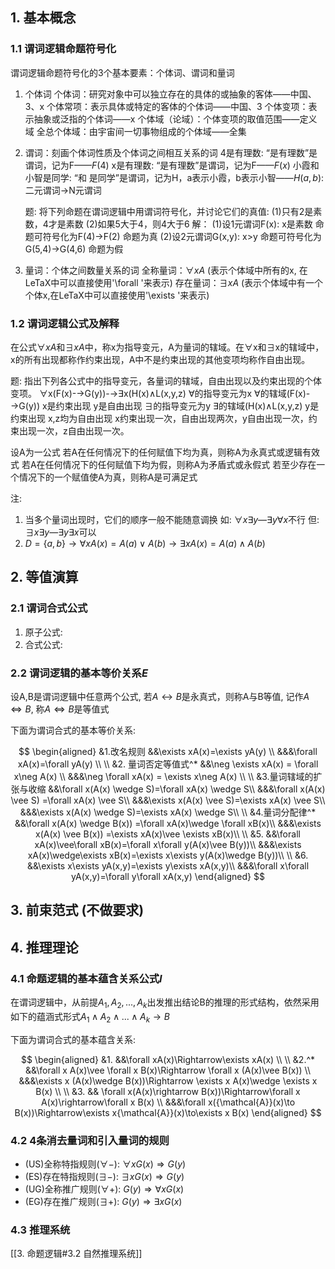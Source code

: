 
## 1. 基本概念

### 1.1 谓词逻辑命题符号化

谓词逻辑命题符号化的3个基本要素：个体词、谓词和量词

1. 个体词
	个体词：研究对象中可以独立存在的具体的或抽象的客体——中国、3、x
	个体常项：表示具体或特定的客体的个体词——中国、3
	个体变项：表示抽象或泛指的个体词——x
	个体域（论域）：个体变项的取值范围——定义域
	全总个体域：由宇宙间一切事物组成的个体域——全集

2. 谓词：刻画个体词性质及个体词之间相互关系的词
	4是有理数: “是有理数”是谓词，记为F——$F(4)$
	x是有理数: “是有理数”是谓词，记为F——$F(x)$
	小霞和小智是同学: “和 是同学”是谓词，记为H，a表示小霞，b表示小智——$H(a,b)$: 二元谓词->N元谓词

	题:
		将下列命题在谓词逻辑中用谓词符号化，并讨论它们的真值:
		(1)只有2是素数，4才是素数
		(2)如果5大于4，则4大于6
		解：
		(1)设1元谓词F(x):    x是素数    命题可符号化为F(4)→F(2)     命题为真
		(2)设2元谓词G(x,y):    x>y    命题可符号化为G(5,4)→G(4,6)     命题为假

3. 量词：个体之间数量关系的词
	全称量词：$\forall xA$   (表示个体域中所有的x, 在LeTaX中可以直接使用'\forall '来表示)
	存在量词：$\exists xA$   (表示个体域中有一个个体x,在LeTaX中可以直接使用'\exists '来表示)

### 1.2 谓词逻辑公式及解释

在公式$\forall xA$和$\exists xA$中，称x为指导变元，A为量词的辖域。在∀x和∃x的辖域中，x的所有出现都称作约束出现，A中不是约束出现的其他变项均称作自由出现。

题: 
    指出下列各公式中的指导变元，各量词的辖域，自由出现以及约束出现的个体变项。
    ∀x(F(x)-→G(y))-→∃x(H(x)∧L(x,y,z)
    ∀的指导变元为x    ∀的辖域(F(x)-→G(y))    x是约束出现    y是自由出现
    ∃的指导变元为y    ∃的辖域(H(x)∧L(x,y,z)    y是约束出现    x,z均为自由出现
    x约束出现一次，自由出现两次，y自由出现一次，约束出现一次，z自由出现一次。

设A为一公式
若A在任何情况下的任何赋值下均为真，则称A为永真式或逻辑有效式
若A在任何情况下的任何赋值下均为假，则称A为矛盾式或永假式
若至少存在一个情况下的一个赋值使A为真，则称A是可满足式

注:
1. 当多个量词出现时，它们的顺序一般不能随意调换
如:  $\forall x\exists y$—$\exists y\forall x$不行 但: $\exists x\exists y$—$\exists y\exists x$可以
2. $D=\{a,b\} \longrightarrow ∀xA(x)=A(a)∨A(b) \longrightarrow ∃xA(x)=A(a)∧A(b)$

## 2. 等值演算

### 2.1 谓词合式公式

1. 原子公式:
2. 合式公式:

### 2.2 谓词逻辑的基本等价关系$E$

设A,B是谓词逻辑中任意两个公式, 若$A \leftrightarrow B$是永真式，则称A与B等值, 记作$A \Leftrightarrow B$, 称$A \Leftrightarrow B$是等值式

下面为谓词合式的基本等价关系:



$$
\begin{aligned}
&1.改名规则
&&\exists xA(x)=\exists yA(y) \\
&&&\forall xA(x)=\forall yA(y) \\
\\
&2. 量词否定等值式^*  
&&\neg \exists xA(x) = \forall x\neg A(x) \\
&&&\neg \forall xA(x) = \exists x\neg A(x) \\
\\
&3.量词辖域的扩张与收缩
&&\forall x(A(x) \wedge S)=\forall xA(x) \wedge S\\
&&&\forall x(A(x) \vee S) =\forall xA(x) \vee S\\
&&&\exists x(A(x) \vee S)=\exists xA(x) \vee S\\
&&&\exists x(A(x) \wedge S)=\exists xA(x) \wedge S\\
\\
&4.量词分配律^*
&&\forall x(A(x) \wedge B(x)) =\forall xA(x)\wedge \forall xB(x)\\
&&&\exists x(A(x) \vee B(x)) =\exists xA(x)\vee \exists xB(x)\\
\\
&5.
&&\forall xA(x)\vee\forall xB(x)=\forall x\forall y(A(x)\vee B(y))\\
&&&\exists xA(x)\wedge\exists xB(x)=\exists x\exists y(A(x)\wedge B(y))\\
\\
&6.
&&\exists x\exists yA(x,y)=\exists y\exists xA(x,y)\\
&&&\forall x\forall yA(x,y)=\forall y\forall xA(x,y)
\end{aligned}
$$

## 3. 前束范式 (不做要求)

## 4. 推理理论

### 4.1 命题逻辑的基本蕴含关系公式$I$

在谓词逻辑中，从前提$A_1,A_2,...,A_k$出发推出结论B的推理的形式结构，依然采用如下的蕴涵式形式$A_1 \wedge A_2 \wedge ... \wedge A_k \rightarrow B$

下面为谓词合式的基本蕴含关系:

$$
\begin{aligned}
&1. 
&&\forall xA(x)\Rightarrow\exists xA(x) \\
\\
&2.^*
&&\forall x A(x)\vee \forall x B(x)\Rightarrow \forall x (A(x)\vee B(x)) \\
&&&\exists x (A(x)\wedge B(x))\Rightarrow \exists x A(x)\wedge \exists x B(x) \\
\\
&3.
&& \forall x(A(x)\rightarrow B(x))\Rightarrow\forall x A(x)\rightarrow\forall x B(x)  \\
&&&\forall x({\mathcal{A}}(x)\to B(x))\Rightarrow\exists x{\mathcal{A}}(x)\to\exists x B(x)
\end{aligned}
$$

### 4.2 4条消去量词和引入量词的规则

- (US)全称特指规则($\forall -$):    $\forall x G(x) \Rightarrow G(y)$
- (ES)存在特指规则($\exists -$):    $\exists x G(x) \Rightarrow G(y)$
- (UG)全称推广规则($\forall +$):    $G(y) \Rightarrow \forall x G(x)$
- (EG)存在推广规则($\exists +$):    $G(y) \Rightarrow \exists x G(x)$

### 4.3 推理系统

[[3. 命题逻辑#3.2 自然推理系统]]